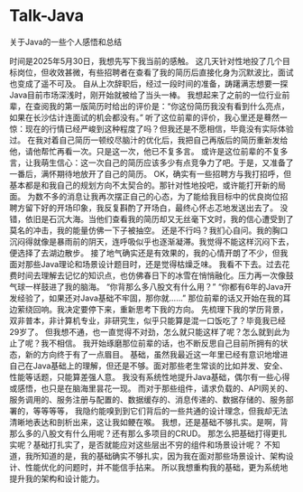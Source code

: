 # Talk-Java
关于Java的一些个人感悟和总结

时间是2025年5月30日，我想先写下我当前的感触。
这几天针对性地投了几个目标岗位，但收效甚微，有些招聘者在查看了我的简历后直接化身为沉默波比，面试也变成了遥不可及。
自从上次辞职后，经过一段时间的准备，踌躇满志想要一探Java目前市场深浅时，刚开始就被给了当头一棒。
我想起来了之前的一位行业前辈，在查阅我的第一版简历时给出的评价是：“你这份简历我没有看到什么亮点，如果在长沙估计连面试的机会都没有。”
听了这位前辈的评价，我心里还是蓦然一惊：现在的行情已经严峻到这种程度了吗？但我还是不愿相信，毕竟没有实际体验过。
在我对着自己简历一顿绞尽脑汁的优化后，我把自己再版后的简历重新发给他，请他帮忙再看一次。只是这一次，他已不复多言。
或许是这位前辈的不复多言，让我萌生信心：这一次自己的简历应该多少有点竞争力了吧。于是，又准备了一番后，满怀期待地放开了自己的简历。
OK，确实有一些招聘方与我打招呼，但基本都是和我自己的规划方向不太契合的。那针对性地投吧，或许能打开新的局面。
为数不多的消息让我再次摆正自己的心态，为了能给我目标中的优良岗位招聘方留下好的开场印象，我反复斟酌了开场白，最终心怀忐忑地发送出去了。
没错，依旧是石沉大海。当他们查看我的简历却又无丝毫下文时，我的信心遭受到了莫名的冲击，我的能量仿佛一下子被抽空。
还是不行吗？我扪心自问。我的胸口沉闷得就像是暴雨前的阴天，连呼吸似乎也逐渐凝滞。我觉得不能这样沉闷下去，便选择了去湖边散步。
接了地气确实还是有效果的，我的心情开朗了不少，但我面对那些Java理论和场景设计题目时，还是觉得枯燥乏味。
我看不下去。过去花费时间去理解去记忆的知识点，也仿佛春日下的冰雪在悄悄融化。压力再一次像鼓气球一样鼓进了我的脑海。
“你背那么多八股文有什么用？”
“你都有6年的Java开发经验了，如果还对Java基础不牢固，那你就......”
那位前辈的话又开始在我的耳边萦绕回响。我决定要停下来，重新思考下我的方向。
先梳理下我的学历背景，双非普本，非计算机专业，非研究生，似乎只能算是混一口饭吃了？毕竟我已经29岁了。
但我想不通，也一直觉得不对劲，怎么就只能这样了呢？怎么就到此为止了呢？我不相信。
我开始琢磨那位前辈的话，也不断反思自己目前所拥有的状态，新的方向终于有了一点眉目。
基础，虽然我最近这一年里已经有意识地增进自己在Java基础上的理解，但还是不够。面对那些老生常谈的比如并发、安全、性能等话题，只能算差强人意。
我没有系统性地提升Java基础，偶尔有一些心得或感悟，也只是在脑海里昙花一现。
而对于那些组件，请求负载的、API网关的、服务调用的、服务注册与配置的、数据缓存的、消息传递的、数据存储的、服务部署的，等等等等，
我隐约能嗅到到它们背后的一些共通的设计理念，但我却无法清晰地表达和剖析出来，这让我如鲠在喉。
我想，还是基础不够扎实。是啊，背那么多的八股文有什么用呢？还有那么多项目的CRUD。
那怎么把基础打得更扎实呢？基础打扎实了，是否就能应对这些层出不穷的组件和场景设计呢？
不知道，我所知道的是，我的基础确实不够扎实，因为我在面对那些场景设计、架构设计、性能优化的问题时，并不能信手拈来。
所以我想重构我的基础，更为系统地提升我的架构和设计能力。